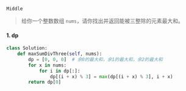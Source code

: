 `Middle`

> 给你一个整数数组 `nums`，请你找出并返回能被三整除的元素最大和。

#### 1. dp

```python
class Solution:
    def maxSumDivThree(self, nums):
        dp = [0, 0, 0]  # 余0的最大和，余1的最大和，余2的最大和
        for x in nums:
            for i in dp[:]:
                dp[(i + x) % 3] = max(dp[(i + x) % 3], i + x)
        return dp[0]
```

